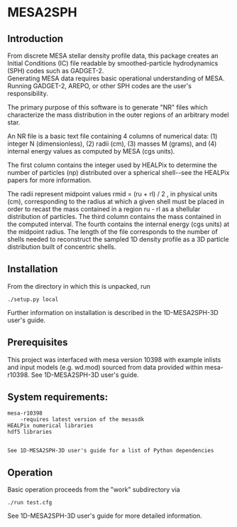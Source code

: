 # MESA2SPH

## Introduction
From discrete MESA stellar density profile data, this package creates an Initial Conditions (IC) file readable by smoothed-particle hydrodynamics (SPH) codes such as GADGET-2.  
Generating MESA data requires basic operational understanding of MESA. Running GADGET-2, AREPO, or other SPH codes are the user's responsibility. 

The primary purpose of this software is to generate "NR" files which characterize the mass distribution in the outer regions of an arbitrary model star.

An NR file is a basic text file containing 4 columns of numerical data: 
(1) integer N (dimensionless),
(2) radii (cm),
(3) masses M (grams), and
(4) internal energy values as computed by MESA (cgs units).

The first column contains the integer used by HEALPix to determine the number of particles (np) distributed over a spherical shell--see the HEALPix papers for more information. 

The radii represent midpoint values rmid = (ru + rl) / 2 , in physical units (cm), corresponding to the radius at which a given shell must be placed in order to recast the mass contained in a region ru - rl as a shellular distribution of particles. The third column contains the mass contained in the computed interval. The fourth contains the internal energy (cgs units) at the midpoint radius.
The length of the file corresponds to the number of shells needed to reconstruct the sampled 1D density profile as a 3D particle distribution built of concentric shells. 


## Installation
From the directory in which this is unpacked, run 

	./setup.py local

Further information on installation is described in the 1D-MESA2SPH-3D user's guide.

## Prerequisites
This project was interfaced with mesa version 10398 with example inlists and input models (e.g. wd.mod) sourced from data provided within mesa-r10398. See 1D-MESA2SPH-3D user's guide.


## System requirements:
	mesa-r10398
		-requires latest version of the mesasdk
	HEALPix numerical libraries	
	hdf5 libraries 


	See 1D-MESA2SPH-3D user's guide for a list of Python dependencies


## Operation
Basic operation proceeds from the "work" subdirectory via

	./run test.cfg

See 1D-MESA2SPH-3D user's guide for more detailed information.